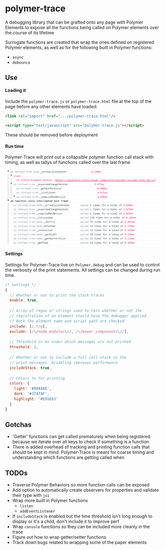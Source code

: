 # polymer-trace
A debugging library that can be grafted onto any page with Polymer Elements to expose all the functions being called on Polymer elements over the course of its lifetime

Surrogate functions are created that wrap the ones defined on registered Polymer elements, as well as for the following built in Polymer functions:
- `async`
- `debounce`

## Use
#### Loading it
Include the `polymer-trace.js` or `polymer-trace.html` file at the top of the page before any other elements have loaded:
```html
<link rel="import" href=".../polymer-trace.html"/>
```
```html
<script type="text/javascript" src="polymer-trace.js"></script>
```

These should be removed before deployment

#### Run time
Polymer-Trace will print out a collapsible polymer function call stack with timing, as well as tallys of functions called over the last frame

![example](/docs/example.png)

#### Settings
Settings for Polymer-Trace live on `Polymer.debug` and can be used to control the verbosity of the print statements. All settings can be changed during run time.

```javascript
/* Settings */
{
  // Whether or not to print the stack traces
  enable: true,
  
  // Array of regex or strings used to test whether or not the 
  // registration of an element should have the debugger applied
  // Both the element name and script path are checked
  include: [/.*/g],
  exclude: [/\/node_modules\//, /\/bower_components\//],
  
  // Threshold in ms under which messages are not printed
  threshold: 1,
  
  // Whether or not to include a full call stack in the 
  // print messages. Disabling improves performance
  includeStack: true,
  
  // Colors to for printing
  colors: {
    light: '#90A4AE',
    dark: '#37474F',
    highlight: '#E91E63'
  }
}
```

## Gotchas
- 'Getter' functions can get called prematurely when being registered because we iterate over all keys to check if something is a function
- There is added overhead of tracking and printing function calls that should be kept in mind. Polymer-Trace is meant for coarse timing and understanding which functions are getting called when

## TODOs
- Traverse Polymer Behaviors so more function calls can be exposed
- Add option to automatically create observers for properties and validate their type with `joi`
- Wrap more built in Polymer functions
  - `listen`
  - `addEventListener`
- If `includeStack` is enabled but the time threshold isn't long enough to display or it's a child, don't include it to improve perf
- Wrap `console` functions so they can be included more cleanly in the trace
- Figure out how to wrap getter/setter functions
- Track down bugs related to wrapping some of the paper elements
